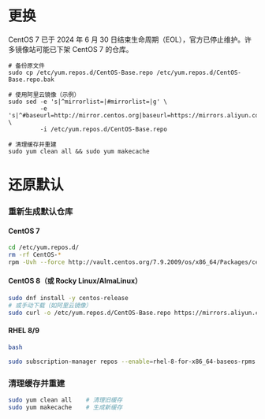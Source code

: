 

# 更换

CentOS 7 已于 2024 年 6 月 30 日结束生命周期（EOL），官方已停止维护。许多镜像站可能已下架 CentOS 7 的仓库。

```shell
# 备份原文件
sudo cp /etc/yum.repos.d/CentOS-Base.repo /etc/yum.repos.d/CentOS-Base.repo.bak

# 使用阿里云镜像（示例）
sudo sed -e 's|^mirrorlist=|#mirrorlist=|g' \
         -e 's|^#baseurl=http://mirror.centos.org|baseurl=https://mirrors.aliyun.com|g' \
         -i /etc/yum.repos.d/CentOS-Base.repo

# 清理缓存并重建
sudo yum clean all && sudo yum makecache
```





# 还原默认

### **重新生成默认仓库**

#### **CentOS 7**

```bash
cd /etc/yum.repos.d/
rm -rf CentOS-*
rpm -Uvh --force http://vault.centos.org/7.9.2009/os/x86_64/Packages/centos-release-7-9.2009.0.el7.centos.x86_64.rpm

```



#### **CentOS 8（或 Rocky Linux/AlmaLinux）**

```bash
sudo dnf install -y centos-release
# 或手动下载（如阿里云镜像）
sudo curl -o /etc/yum.repos.d/CentOS-Base.repo https://mirrors.aliyun.com/repo/Centos-8.repo
```

#### **RHEL 8/9**

```bash
bash

sudo subscription-manager repos --enable=rhel-8-for-x86_64-baseos-rpms  # 根据版本调整
```

### **清理缓存并重建**

```bash
sudo yum clean all    # 清理旧缓存
sudo yum makecache    # 生成新缓存
```
